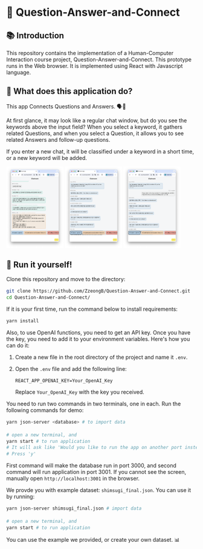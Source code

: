 # 🎯 Question-Answer-and-Connect
## 📚 Introduction
This repository contains the implementation of a Human-Computer Interaction course project, Question-Answer-and-Connect. This prototype runs in the Web browser. It is implemented using React with Javascript language. 

## 🧩 What does this application do?
This app Connects Questions and Answers. 🗣️💬

At first glance, it may look like a regular chat window, but do you see the keywords above the input field? When you select a keyword, it gathers related Questions, and when you select a Question, it allows you to see related Answers and follow-up questions.

If you enter a new chat, it will be classified under a keyword in a short time, or a new keyword will be added.

<p float="left">
    <img src="./demo1.png" width="30%" />
    <img src="./demo2.png" width="30%" /> 
    <img src="./demo3.png" width="30%" />
</p>

## 🚀 Run it yourself!
Clone this repository and move to the directory:
```bash
git clone https://github.com/ZzeongB/Question-Answer-and-Connect.git
cd Question-Answer-and-Connect/
```

If it is your first time, run the command below to install requirements:
```bash
yarn install
```

Also, to use OpenAI functions, you need to get an API key. Once you have the key, you need to add it to your environment variables. Here's how you can do it:

1. Create a new file in the root directory of the project and name it `.env`.

2. Open the `.env` file and add the following line:

    ```
    REACT_APP_OPENAI_KEY=Your_OpenAI_Key
    ```

    Replace `Your_OpenAI_Key` with the key you received.

You need to run two commands in two terminals, one in each.
Run the following commands for demo:
```bash
yarn json-server <database> # to import data

# open a new terminal, and
yarn start # to run application
# It will ask like 'Would you like to run the app on another port instead?'
# Press 'y'
```
First command will make the database run in port 3000, and second command will run application in port 3001. If you cannot see the screen, manually open `http://localhost:3001` in the browser.


We provde you with example dataset: `shimsugi_final.json`. You can use it by running:
```bash
yarn json-server shimsugi_final.json # import data

# open a new terminal, and
yarn start # to run application
```
You can use the example we provided, or create your own dataset. 📊
